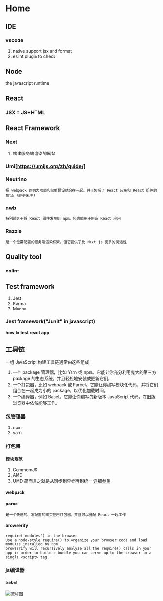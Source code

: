 # Home
## IDE
### vscode
1. native support jsx and format
2. eslint plugin to check 

## Node
the javascript runtime


    

## React
### JSX = JS+HTML


## React Framework

### Next 
   1. 构建服务端渲染的网站
### Umi[https://umijs.org/zh/guide/]

### Neutrino 
    把 webpack 的强大功能和简单预设结合在一起。并且包括了 React 应用和 React 组件的预设。(脚手架库)

### nwb
    特别适合于将 React 组件发布到 npm。它也能用于创造 React 应用
### Razzle
    是一个无需配置的服务端渲染框架，但它提供了比 Next.js 更多的灵活性

## Quality tool
### eslint

## Test framework
1. Jest
2. Karma
3. Mocha

### Jest framework("Junit" in javascript)

#### how to test react app


## 工具链

一组 JavaScript 构建工具链通常由这些组成：
1. 一个 package 管理器，比如 Yarn 或 npm。它能让你充分利用庞大的第三方 package 的生态系统，并且轻松地安装或更新它们。
2. 一个打包器，比如 webpack 或 Parcel。它能让你编写模块化代码，并将它们组合在一起成为小的 package，以优化加载时间。
3. 一个编译器，例如 Babel。它能让你编写的新版本 JavaScript 代码，在旧版浏览器中依然能够工作。

### 包管理器
1. npm
2. yarn

### 打包器
#### 模块规范
1. CommomJS
2. AMD
3. UMD
简而言之就是从同步到异步再到统一
[详细参见](https://75team.com/post/%E8%AF%91%E7%A5%9E%E9%A9%AC%E6%98%AFamd-commonjs-umd.html)

#### webpack
#### parcel
    是一个快速的、零配置的网页应用打包器，并且可以搭配 React 一起工作   
#### browserify
    require('modules') in the browser
    Use a node-style require() to organize your browser code and load modules installed by npm.
    browserify will recursively analyze all the require() calls in your app in order to build a bundle you can serve up to the browser in a single <script> tag.
### js编译器
#### babel
![流程图](https://www.processon.com/view/link/5cf7e4b3e4b06e3f4fae1e4c)
